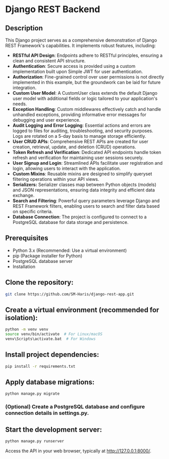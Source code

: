 # Django REST Backend

## Description

This Django project serves as a comprehensive demonstration of Django REST Framework's capabilities. It implements robust features, including:

* **RESTful API Design**: Endpoints adhere to RESTful principles, ensuring a clean and consistent API structure.
* **Authentication**: Secure access is provided using a custom implementation built upon Simple JWT for user authentication.
* **Authorization**: Fine-grained control over user permissions is not directly implemented in this example, but the groundwork can be laid for future integration.
* **Custom User Model**: A CustomUser class extends the default Django user model with additional fields or logic tailored to your application's needs.
* **Exception Handling**: Custom middlewares effectively catch and handle unhandled exceptions, providing informative error messages for debugging and user experience.
* **Audit Logging and Error Logging**: Essential actions and errors are logged to files for auditing, troubleshooting, and security purposes. Logs are rotated on a 5-day basis to manage storage efficiently.
* **User CRUD APIs**: Comprehensive REST APIs are created for user creation, retrieval, update, and deletion (CRUD) operations.
* **Token Refresh and Verification**: Dedicated API endpoints handle token refresh and verification for maintaining user sessions securely.
* **User Signup and Login**: Streamlined APIs facilitate user registration and login, allowing users to interact with the application.
* **Custom Mixins**: Reusable mixins are designed to simplify queryset filtering operations within your API views.
* **Serializers:** Serializer classes map between Python objects (models) and JSON representations, ensuring data integrity and efficient data exchange.
* **Search and Filtering**: Powerful query parameters leverage Django and REST Framework filters, enabling users to search and filter data based on specific criteria.
* **Database Connection**: The project is configured to connect to a PostgreSQL database for data storage and persistence.

## Prerequisites

* Python 3.x (Recommended: Use a virtual environment)
* pip (Package installer for Python)
* PostgreSQL database server
* Installation

## Clone the repository:
 
```Bash
git clone https://github.com/SM-Haris/django-rest-app.git
```

## Create a virtual environment (recommended for isolation):

```Bash
python -m venv venv
source venv/bin/activate  # For Linux/macOS
venv\Scripts\activate.bat  # For Windows
```

## Install project dependencies:

```Bash
pip install -r requirements.txt
```

## Apply database migrations:

```Bash
python manage.py migrate
```

### (Optional) Create a PostgreSQL database and configure connection details in settings.py.

## Start the development server:

```Bash
python manage.py runserver
```
Access the API in your web browser, typically at http://127.0.0.1:8000/.